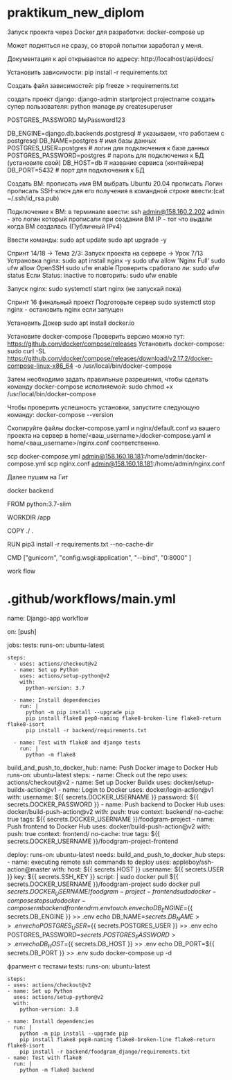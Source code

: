 # praktikum_new_diplom
Запуск проекта через Docker для разработки:
docker-compose up

Может подняться не сразу, со второй попытки заработал у меня. 

Документация к api открывается по адресу: http://localhost/api/docs/


Установить зависимости:
pip install -r requirements.txt 

Создать файл зависимостей:
pip freeze > requirements.txt

создать проект django:
django-admin startproject projectname
создать супер пользователя:
python manage.py createsuperuser

POSTGRES_PASSWORD MyPassword123

DB_ENGINE=django.db.backends.postgresql # указываем, что работаем с postgresql
DB_NAME=postgres # имя базы данных
POSTGRES_USER=postgres # логин для подключения к базе данных
POSTGRES_PASSWORD=postgres # пароль для подключения к БД (установите свой)
DB_HOST=db # название сервиса (контейнера)
DB_PORT=5432 # порт для подключения к БД 


Создать ВМ:
прописать имя ВМ
выбрать Ubuntu 20.04
прописать Логин
прописать SSH-ключ  для его получения 
в командной строке ввести:(cat ~/.ssh/id_rsa.pub)

Подключение к ВМ:
в терминале ввести:  ssh admin@158.160.2.202
admin - это логин который прописали при создании ВМ
IP - тот что выдали когда ВМ создалась (Публичный IPv4)

Ввести команды:
sudo apt update
sudo apt upgrade -y

Спринт 14/18 → Тема 2/3: Запуск проекта на сервере → Урок 7/13
Устрановка nginx:
sudo apt install nginx -y 
sudo ufw allow 'Nginx Full'
sudo ufw allow OpenSSH
sudo ufw enable
Проверить сработало ли:
sudo ufw status
Если Status: inactive то повторить: sudo ufw enable

Запуск nginx:
sudo systemctl start nginx (не запускай пока)


Спринт 16 финальный проект Подготовьте сервер
sudo systemctl stop nginx - остановить nginx если запущен


Установить Докер
sudo apt install docker.io 

Установите docker-compose
Проверить версию можно тут:
https://github.com/docker/compose/releases
Установить docker-compose:
sudo curl -SL https://github.com/docker/compose/releases/download/v2.17.2/docker-compose-linux-x86_64 -o /usr/local/bin/docker-compose

Затем необходимо задать правильные разрешения, чтобы сделать команду docker-compose исполняемой:
sudo chmod +x /usr/local/bin/docker-compose

Чтобы проверить успешность установки, запустите следующую команду:
docker-compose --version

Скопируйте файлы docker-compose.yaml и nginx/default.conf
из вашего проекта на сервер в home/<ваш_username>/docker-compose.yaml 
и home/<ваш_username>/nginx.conf соответственно.

scp docker-compose.yml admin@158.160.18.181:/home/admin/docker-compose.yml
scp nginx.conf admin@158.160.18.181:/home/admin/nginx.conf

Далее пушим на Гит



docker backend

FROM python:3.7-slim

WORKDIR /app

COPY ./ .

RUN pip3 install -r requirements.txt --no-cache-dir

CMD ["gunicorn", "config.wsgi:application", "--bind", "0:8000" ]


work flow

# .github/workflows/**main.yml**
name: Django-app workflow

on: [push]

jobs:
  tests:
    runs-on: ubuntu-latest

    steps:
      - uses: actions/checkout@v2
      - name: Set up Python
        uses: actions/setup-python@v2
        with:
          python-version: 3.7

      - name: Install dependencies
        run: |
          python -m pip install --upgrade pip 
          pip install flake8 pep8-naming flake8-broken-line flake8-return flake8-isort
          pip install -r backend/requirements.txt 

      - name: Test with flake8 and django tests
        run: |
          python -m flake8

  build_and_push_to_docker_hub:
    name: Push Docker image to Docker Hub
    runs-on: ubuntu-latest
    steps:
      - name: Check out the repo
        uses: actions/checkout@v2
      - name: Set up Docker Buildx
        uses: docker/setup-buildx-action@v1
      - name: Login to Docker
        uses: docker/login-action@v1
        with:
          username: ${{ secrets.DOCKER_USERNAME }}
          password: ${{ secrets.DOCKER_PASSWORD }}
      - name: Push backend to Docker Hub
        uses: docker/build-push-action@v2
        with:
          push: true
          context: backend/
          no-cache: true
          tags: ${{ secrets.DOCKER_USERNAME }}/foodgram-project
      - name: Push frontend to Docker Hub
        uses: docker/build-push-action@v2
        with:
          push: true
          context: frontend/
          no-cache: true
          tags: ${{ secrets.DOCKER_USERNAME }}/foodgram-project-frontend

  deploy:
    runs-on: ubuntu-latest
    needs: build_and_push_to_docker_hub
    steps:
      - name: executing remote ssh commands to deploy
        uses: appleboy/ssh-action@master
        with:
          host: ${{ secrets.HOST }}
          username: ${{ secrets.USER }}
          key: ${{ secrets.SSH_KEY }}
          script: |
            sudo docker pull ${{ secrets.DOCKER_USERNAME }}/foodgram-project
            sudo docker pull ${{ secrets.DOCKER_USERNAME }}/foodgram-project-frontend
            sudo docker-compose stop
            sudo docker-compose rm backend frontend
            rm .env
            touch .env
            echo DB_ENGINE=${{ secrets.DB_ENGINE }} >> .env
            echo DB_NAME=${{ secrets.DB_NAME }} >> .env
            echo POSTGRES_USER=${{ secrets.POSTGRES_USER }} >> .env
            echo POSTGRES_PASSWORD=${{ secrets.POSTGRES_PASSWORD }} >> .env
            echo DB_HOST=${{ secrets.DB_HOST }} >> .env
            echo DB_PORT=${{ secrets.DB_PORT }} >> .env
            sudo docker-compose up -d
  

фрагмент с тестами
  tests:
    runs-on: ubuntu-latest

    steps:
    - uses: actions/checkout@v2
    - name: Set up Python
      uses: actions/setup-python@v2
      with:
        python-version: 3.8

    - name: Install dependencies
      run: |
        python -m pip install --upgrade pip
        pip install flake8 pep8-naming flake8-broken-line flake8-return flake8-isort
        pip install -r backend/foodgram_django/requirements.txt
    - name: Test with flake8
      run: |
        python -m flake8 backend
